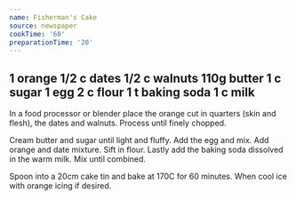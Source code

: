 ```yaml
---
name: Fisherman's Cake
source: newspaper
cookTime: '60'
preparationTime: '20'
---
```

1 orange
1/2 c dates
1/2 c walnuts
110g butter
1 c sugar
1 egg
2 c flour
1 t baking soda
1 c milk
---
In a food processor or blender place the orange cut in quarters (skin and flesh), the dates and walnuts.  Process until finely chopped.

Cream butter and sugar until light and fluffy.  Add the egg and mix.  Add orange and date mixture.  Sift in flour.  Lastly add the baking soda dissolved in the warm milk.  Mix until combined.

Spoon into a 20cm cake tin and bake at 170C for 60 minutes.  When cool ice with orange icing if desired.

